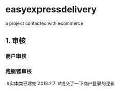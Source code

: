 # easyexpressdelivery
a project contacted with ecommerce
## 1. 审核
  ### 商户审核
  ### 跑腿者审核
  #实体类已建完 2018.2.7
  #提交了一下商户登录的逻辑

